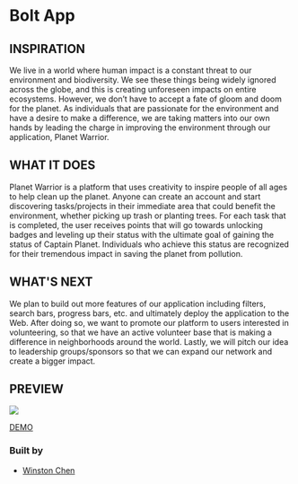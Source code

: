 # Bolt App 

## INSPIRATION

We live in a world where human impact is a constant threat to our environment and biodiversity. We see these things being widely ignored across the globe, and this is creating unforeseen impacts on entire ecosystems. However, we don’t have to accept a fate of gloom and doom for the planet. As individuals that are passionate for the environment and have a desire to make a difference, we are taking matters into our own hands by leading the charge in improving the environment through our application, Planet Warrior.

## WHAT IT DOES

Planet Warrior is a platform that uses creativity to inspire people of all ages to help clean up the planet. Anyone can create an account and start discovering tasks/projects in their immediate area that could benefit the environment, whether picking up trash or planting trees. For each task that is completed, the user receives points that will go towards unlocking badges and leveling up their status with the ultimate goal of gaining the status of Captain Planet. Individuals who achieve this status are recognized for their tremendous impact in saving the planet from pollution.

## WHAT'S NEXT

We plan to build out more features of our application including filters, search bars, progress bars, etc. and ultimately deploy the application to the Web. After doing so, we want to promote our platform to users interested in volunteering, so that we have an active volunteer base that is making a difference in neighborhoods around the world. Lastly, we will pitch our idea to leadership groups/sponsors so that we can expand our network and create a bigger impact.

## PREVIEW


![](preview.png)



[DEMO](https://planetwarriors.netlify.app/)


### Built by 
* [Winston Chen](https://www.linkedin.com/in/winston-c/)
